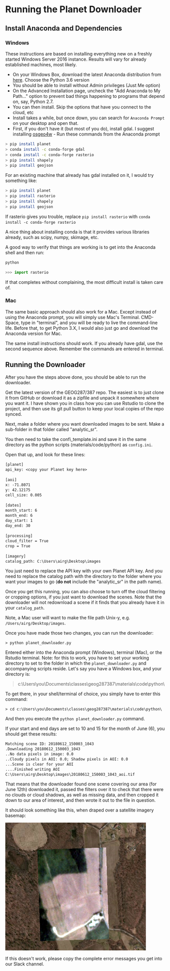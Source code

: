 # Running the Planet Downloader
## Install Anaconda and Dependencies 
### Windows
These instructions are based on installing everything new on a freshly started Windows Server 2016 instance.  Results will vary for already established machines, most likely. 

- On your Windows Box, download the latest Anaconda distribution from [here](https://www.anaconda.com/download/). Choose the Python 3.6 version
- You should be able to install without Admin privileges (Just Me option)
- On the Advanced Installation page, uncheck the "Add Anaconda to My Path..." option to prevent bad things happening to programs that depend on, say, Python 2.7. 
- You can then install. Skip the options that have you connect to the cloud, etc
- Install takes a while, but once down, you can search for `Anaconda Prompt` on your desktop and open that.  
- First, if you don't have it (but most of you do), install gdal.  I suggest installing [osgeo4w](http://download.osgeo.org/osgeo4w/osgeo4w-setup-x86_64.exe) - Run these commands from the Anaconda prompt


```bash
> pip install planet
> conda install -c conda-forge gdal
> conda install -c conda-forge rasterio
> pip install shapely
> pip install geojson
```

For an existing machine that already has gdal installed on it, I would try something like:
```bash
> pip install planet
> pip install rasterio
> pip install shapely
> pip install geojson
```

If rasterio gives you trouble, replace `pip install rasterio` with `conda install -c conda-forge rasterio`

A nice thing about installing conda is that it provides various libraries already, such as scipy, numpy, skimage, etc.  

A good way to verify that things are working is to get into the Anaconda shell and then run:
```bash
python
```

```python
>>> import rasterio
```

If that completes without complaining, the most difficult install is taken care of. 

### Mac
The same basic approach should also work for a Mac.  Except instead of using the Anaconda prompt, you will simply use Mac's Terminal. CMD-Space, type in "terminal", and you will be ready to live the command-line life. Before that, to get Python 3.X, I would also just go and download the Anaconda version for Mac. 

The same install instructions should work.  If you already have gdal, use the second sequence above. Remember the commands are entered in terminal. 

## Running the Downloader

After you have the steps above done, you should be able to run the downloader. 

Get the latest version of the GEOG287/387 repo. The easiest is to just clone it from GitHub or download it as a zipfile and unpack it somewhere where you want it. I have shown you in class how you can use Rstudio to clone the project, and then use its git pull button to keep your local copies of the repo synced. 

Next, make a folder where you want downloaded images to be sent. Make a sub-folder in that folder called "analytic_sr". 

You then need to take the confi_template.ini and save it in the same directory as the python scripts (materials/code/python) as `config.ini`. 

Open that up, and look for these lines:
```
[planet]
api_key: <copy your Planet key here>

[aoi]
x: -71.8071 
y: 42.12175
cell_size: 0.005

[dates]
month_start: 6
month_end: 6
day_start: 1
day_end: 30

[processing]
cloud_filter = True
crop = True

[imagery]
catalog_path: C:\Users\airg\Desktop\images
```

You just need to replace the API key with your own Planet API key.  And you need to replace the catalog path with the directory to the folder where you want your images to go (**do not** include the "analytic_sr" in the path name). 

Once you get this running, you can also choose to turn off the cloud filtering or cropping options, if you just want to download the scenes. Note that the downloader will not redownload a scene if it finds that you already have it in your `catalog_path`. 

Note, a Mac user will want to make the file path Unix-y, e.g. `/Users/airg/Desktop/images`.

Once you have made those two changes, you can run the downloader:

```
> python planet_downloader.py
```

Entered either into the Anaconda prompt (Windows), terminal (Mac), or the Rstudio terminal. Note: for this to work, you have to set your working directory to set to the folder in which the `planet_downloader.py` and accompanying scripts reside. Let's say you have a Windows box, and your directory is:

> c:\Users\you\Documents\classes\geog287387\materials\code\python\

To get there, in your shell/terminal of choice, you simply have to enter this command: 

```
> cd c:\Users\you\Documents\classes\geog287387\materials\code\python\
```

And then you execute the `python planet_downloader.py` command.  

If your start and end days are set to 10 and 15 for the month of June (6), you should get these results:

```
Matching scene ID: 20180612_150003_1043
.Downloading 20180612_150003_1043
..No data pixels in image: 0.0
..Cloudy pixels in AOI: 0.0; Shadow pixels in AOI: 0.0
...Scene is clear for your AOI
....Finished writing AOI C:\Users\airg\Desktop\images\20180612_150003_1043_aoi.tif
```

That means that the downloader found one scene covering our area (for June 12th) downloaded it, passed the filters over it to check that there were no clouds or cloud shadows, as well as missing data, and then cropped it down to our area of interest, and then wrote it out to the file in question. 

It should look something like this, when draped over a satellite imagery basemap:

![](figures/planet_aoi.png?raw=true)

If this doesn't work, please copy the complete error messages you get into our Slack channel.  


